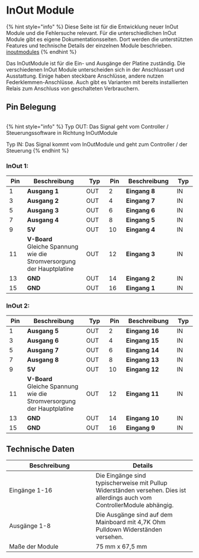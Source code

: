 # InOut Module

{% hint style="info" %}
Diese Seite ist für die Entwicklung neuer InOut Module und die Fehlersuche relevant.  Für die unterschiedlichen InOut Module gibt es eigene Dokumentationsseiten. Dort werden die unterstützten Features und technische Details der einzelnen Module beschrieben. [inoutmodules](../../inoutmodules/ "mention")
{% endhint %}

Das InOutModule ist für die Ein- und Ausgänge der Platine zuständig. Die verschiedenen InOut Module unterscheiden sich in der Anschlussart und Ausstattung. Einige haben steckbare Anschlüsse, andere nutzen Federklemmen-Anschlüsse. Auch gibt es Varianten mit bereits installierten Relais zum Anschluss von geschalteten Verbrauchern.

## Pin Belegung

<figure><img src="../../../.gitbook/assets/inout pin ma.jpg" alt=""><figcaption></figcaption></figure>

{% hint style="info" %}
Typ OUT: Das Signal geht vom Controller / Steuerungssoftware in Richtung InOutModule

Typ IN: Das Signal kommt vom InOutModule und geht zum Controller / der Steuerung
{% endhint %}

### **InOut  1:**

<table><thead><tr><th width="81">Pin</th><th width="219">Beschreibung</th><th width="111">Typ</th><th width="67">Pin</th><th width="198">Beschreibung</th><th width="69">Typ</th></tr></thead><tbody><tr><td>1</td><td><strong>Ausgang 1</strong> </td><td>OUT</td><td>2</td><td><strong>Eingang 8</strong></td><td>IN</td></tr><tr><td>3</td><td><strong>Ausgang 2</strong></td><td>OUT</td><td>4</td><td><strong>Eingang 7</strong></td><td>IN</td></tr><tr><td>5</td><td><strong>Ausgang 3</strong></td><td>OUT</td><td>6</td><td><strong>Eingang 6</strong></td><td>IN</td></tr><tr><td>7</td><td><strong>Ausgang 4</strong></td><td>OUT</td><td>8</td><td><strong>Eingang 5</strong></td><td>IN</td></tr><tr><td>9</td><td><strong>5V</strong></td><td>OUT</td><td>10</td><td><strong>Eingang 4</strong></td><td>IN</td></tr><tr><td>11</td><td><strong>V-Board</strong><br>Gleiche Spannung wie die Stromversorgung der Hauptplatine</td><td>OUT</td><td>12</td><td><strong>Eingang 3</strong></td><td>IN</td></tr><tr><td>13</td><td><strong>GND</strong></td><td>OUT</td><td>14</td><td><strong>Eingang 2</strong></td><td>IN</td></tr><tr><td>15</td><td><strong>GND</strong></td><td>OUT</td><td>16</td><td><strong>Eingang 1</strong></td><td>IN</td></tr></tbody></table>

### **InOut 2:**

<table><thead><tr><th width="81">Pin</th><th width="219">Beschreibung</th><th width="111">Typ</th><th width="67">Pin</th><th width="198">Beschreibung</th><th width="69">Typ</th></tr></thead><tbody><tr><td>1</td><td><strong>Ausgang 5</strong></td><td>OUT</td><td>2</td><td><strong>Eingang 16</strong></td><td>IN</td></tr><tr><td>3</td><td><strong>Ausgang 6</strong></td><td>OUT</td><td>4</td><td><strong>Eingang 15</strong></td><td>IN</td></tr><tr><td>5</td><td><strong>Ausgang 7</strong></td><td>OUT</td><td>6</td><td><strong>Eingang 14</strong></td><td>IN</td></tr><tr><td>7</td><td><strong>Ausgang 8</strong></td><td>OUT</td><td>8</td><td><strong>Eingang 13</strong></td><td>IN</td></tr><tr><td>9</td><td><strong>5V</strong></td><td>OUT</td><td>10</td><td><strong>Eingang 12</strong></td><td>IN</td></tr><tr><td>11</td><td><strong>V-Board</strong><br>Gleiche Spannung wie die Stromversorgung der Hauptplatine</td><td>OUT</td><td>12</td><td><strong>Eingang 11</strong></td><td>IN</td></tr><tr><td>13</td><td><strong>GND</strong></td><td>OUT</td><td>14</td><td><strong>Eingang 10</strong></td><td>IN</td></tr><tr><td>15</td><td><strong>GND</strong></td><td>OUT</td><td>16</td><td><strong>Eingang 9</strong></td><td>IN</td></tr></tbody></table>

## Technische Daten

<table><thead><tr><th width="218">Beschreibung</th><th>Details</th></tr></thead><tbody><tr><td>Eingänge 1-16</td><td>Die Eingänge sind typischerweise mit Pullup Widerständen versehen. Dies ist allerdings auch vom ControllerModule abhängig.</td></tr><tr><td>Ausgänge 1-8</td><td>Die Ausgänge sind auf dem Mainboard mit 4,7K Ohm Pulldown Widerständen versehen.</td></tr><tr><td>Maße der Module</td><td>75 mm x 67,5 mm</td></tr></tbody></table>

